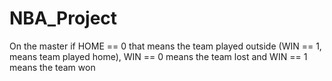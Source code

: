 # NBA_Project

On the master if HOME == 0 that means the team played outside (WIN == 1, means team played home),  WIN == 0 means the team lost and WIN == 1 means the team won 
